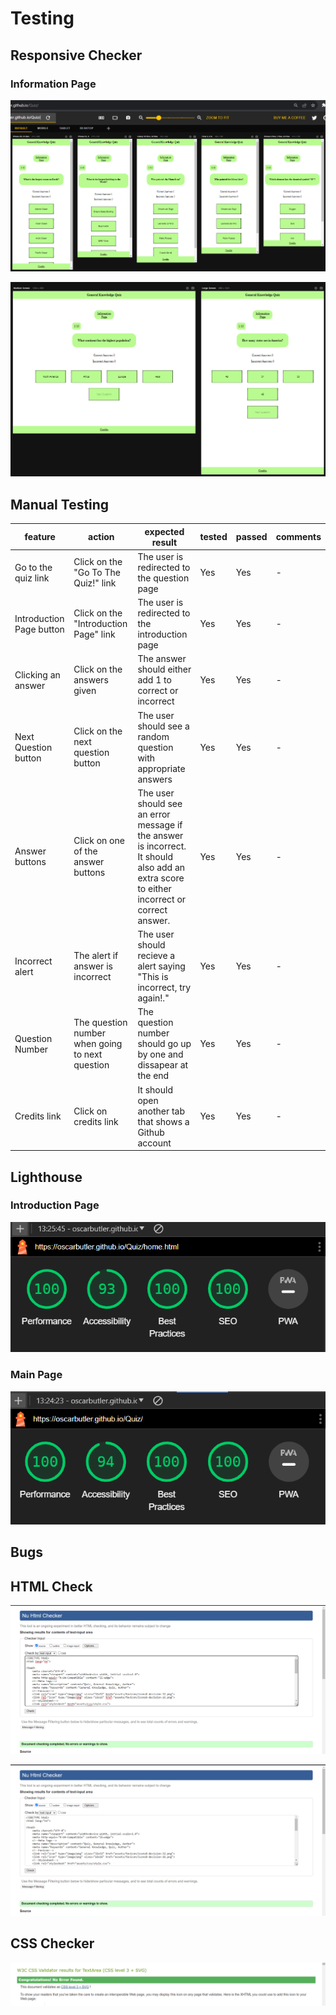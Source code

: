 # Testing

## Responsive Checker

### Information Page

![](documentation/info-responsive.png)

![](documentation/info-responsive-two.png)

## Manual Testing

| feature | action | expected result | tested | passed | comments |
| --- | --- | --- | --- | --- | --- |
| Go to the quiz link| Click on the "Go To The Quiz!" link | The user is redirected to the question page | Yes | Yes | - |
| Introduction Page button | Click on the "Introduction Page" link | The user is redirected to the introduction page | Yes | Yes | - |
| Clicking an answer | Click on the answers given | The answer should either add 1 to correct or incorrect | Yes | Yes | - |
| Next Question button | Click on the next question button | The user should see a random question with appropriate answers | Yes | Yes | - |
| Answer buttons | Click on one of the answer buttons | The user should see an error message if the answer is incorrect. It should also add an extra score to either incorrect or correct answer. | Yes | Yes | - |
| Incorrect alert | The alert if answer is incorrect | The user should recieve a alert saying "This is incorrect, try again!." | Yes | Yes | - |
| Question Number | The question number when going to next question | The question number should go up by one and dissapear at the end | Yes | Yes | - |
| Credits link | Click on credits link | It should open another tab that shows a Github account | Yes | Yes | - |

## Lighthouse

### Introduction Page

![Introduction Page](documentation/lightshouse-intro.png)

### Main Page

![Main Page](documentation/lighthouse-main.png)

## Bugs

## HTML Check

![Introduction Page](documentation/intro-page-checker.png)

![Main Page](documentation/main-page-checker.png)

## CSS Checker

![CSS](documentation/css-checker.png)